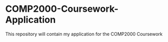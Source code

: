 # COMP2000-Coursework-Application
 This repository will contain my application for the COMP2000 Coursework
